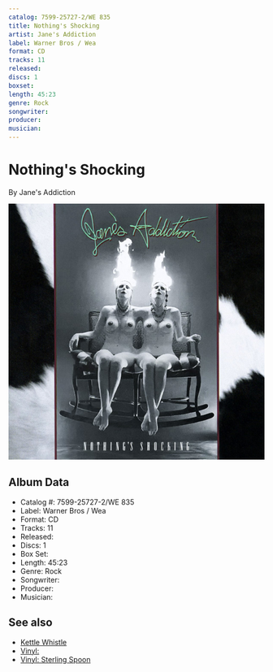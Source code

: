 ```yaml
---
catalog: 7599-25727-2/WE 835
title: Nothing's Shocking
artist: Jane's Addiction
label: Warner Bros / Wea
format: CD
tracks: 11
released: 
discs: 1
boxset: 
length: 45:23
genre: Rock
songwriter: 
producer: 
musician: 
---
```


# Nothing's Shocking

By Jane's Addiction

![](../../assets/cdcovers/Janes_Addiction-Nothings_Shocking.png)

## Album Data

- Catalog #: 7599-25727-2/WE 835
- Label: Warner Bros / Wea
- Format: CD
- Tracks: 11
- Released: 
- Discs: 1
- Box Set: 
- Length: 45:23
- Genre: Rock
- Songwriter: 
- Producer: 
- Musician: 


## See also

- [Kettle Whistle](Kettle_Whistle.md)
- [Vinyl: ](../../Vinyl/Janes_Addiction/Janes_Addiction.md)
- [Vinyl: Sterling Spoon](../../Vinyl/Janes_Addiction/Sterling_Spoon.md)
